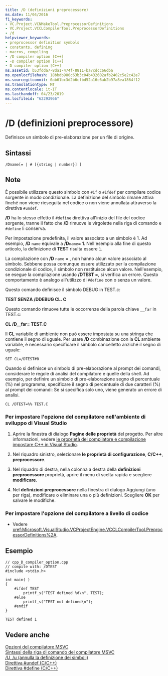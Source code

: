 ```yaml
---
title: /D (definizioni preprocessore)
ms.date: 11/04/2016
f1_keywords:
- VC.Project.VCNMakeTool.PreprocessorDefinitions
- VC.Project.VCCLCompilerTool.PreprocessorDefinitions
- /d
helpviewer_keywords:
- preprocessor definition symbols
- constants, defining
- macros, compiling
- /D compiler option [C++]
- -D compiler option [C++]
- D compiler option [C++]
ms.assetid: b53fdda7-8da1-474f-8811-ba7cdcc66dba
ms.openlocfilehash: 18bbdb980c63b3c04b432602afb2402c5e2c42e7
ms.sourcegitcommit: 0ab61bc3d2b6cfbd52a16c6ab2b97a8ea1864f12
ms.translationtype: MT
ms.contentlocale: it-IT
ms.lasthandoff: 04/23/2019
ms.locfileid: "62293966"
---
```

# <a name="d-preprocessor-definitions"></a>/D (definizioni preprocessore)

Definisce un simbolo di pre-elaborazione per un file di origine.

## <a name="syntax"></a>Sintassi

```
/Dname[= | # [{string | number}] ]
```

## <a name="remarks"></a>Note

È possibile utilizzare questo simbolo con `#if` o `#ifdef` per compilare codice sorgente in modo condizionale. La definizione del simbolo rimane attiva finché non viene rieseguita nel codice o non viene annullata attraverso la direttiva `#undef`.

**/D** ha lo stesso effetto il `#define` direttiva all'inizio del file del codice sorgente, tranne il fatto che **/D** rimuove le virgolette nella riga di comando e `#define` li conserva.

Per impostazione predefinita, il valore associato a un simbolo è 1. Ad esempio, **/D** `name` equivale a **/D**`name`**= 1**. Nell'esempio alla fine di questo articolo, la definizione di **TEST** risulta essere `1`.

La compilazione con **/D** `name` **=** , non hanno alcun valore associato al simbolo. Sebbene possa comunque essere utilizzato per la compilazione condizionale di codice, il simbolo non restituisce alcun valore. Nell'esempio, se esegue la compilazione usando **/DTEST =**, si verifica un errore. Questo comportamento è analogo all'utilizzo di `#define` con o senza un valore.

Questo comando definisce il simbolo DEBUG in TEST.c:

**TEST SENZA /DDEBUG CL. C**

Questo comando rimuove tutte le occorrenze della parola chiave `__far` in TEST.c:

**CL /D__far=  TEST.C**

Il **CL** variabile di ambiente non può essere impostata su una stringa che contiene il segno di uguale. Per usare **/D** combinazione con la **CL** ambiente variabile, è necessario specificare il simbolo cancelletto anziché il segno di uguale:

```
SET CL=/DTEST#0
```

Quando si definisce un simbolo di pre-elaborazione al prompt dei comandi, considerare le regole di analisi del compilatore e quelle della shell. Ad esempio, per definire un simbolo di pre-elaborazione segno di percentuale (%) nel programma, specificare il segno di percentuale di due caratteri (%) al prompt dei comandi: Se si specifica solo uno, viene generato un errore di analisi.

```
CL /DTEST=%% TEST.C
```

### <a name="to-set-this-compiler-option-in-the-visual-studio-development-environment"></a>Per impostare l'opzione del compilatore nell'ambiente di sviluppo di Visual Studio

1. Aprire la finestra di dialogo **Pagine delle proprietà** del progetto. Per altre informazioni, vedere [le proprietà del compilatore e compilazione impostare C++ in Visual Studio](../working-with-project-properties.md).

1. Nel riquadro sinistro, selezionare **le proprietà di configurazione**, **C/C++**, **preprocessore**.

1. Nel riquadro di destra, nella colonna a destra della **definizioni preprocessore** proprietà, aprire il menu di scelta rapida e scegliere **modificare**.

1. Nel **definizioni preprocessore** nella finestra di dialogo Aggiungi (uno per riga), modificare o eliminare una o più definizioni. Scegliere **OK** per salvare le modifiche.

### <a name="to-set-this-compiler-option-programmatically"></a>Per impostare l'opzione del compilatore a livello di codice

- Vedere <xref:Microsoft.VisualStudio.VCProjectEngine.VCCLCompilerTool.PreprocessorDefinitions%2A>.

## <a name="example"></a>Esempio

```
// cpp_D_compiler_option.cpp
// compile with: /DTEST
#include <stdio.h>

int main( )
{
    #ifdef TEST
        printf_s("TEST defined %d\n", TEST);
    #else
        printf_s("TEST not defined\n");
    #endif
}
```

```Output
TEST defined 1
```

## <a name="see-also"></a>Vedere anche

[Opzioni del compilatore MSVC](compiler-options.md)<br/>
[Sintassi della riga di comando del compilatore MSVC](compiler-command-line-syntax.md)<br/>
[/U, /u (annulla la definizione dei simboli)](u-u-undefine-symbols.md)<br/>
[Direttiva #undef (C/C++)](../../preprocessor/hash-undef-directive-c-cpp.md)<br/>
[Direttiva #define (C/C++)](../../preprocessor/hash-define-directive-c-cpp.md)
